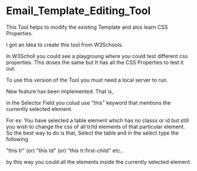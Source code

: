 # Email_Template_Editing_Tool


This Tool helps to modify the existing Template and alos learn CSS Properties.

I got an Idea to create this tool from W3Schools. 

In W3Scholl you could see a playgroung where you could test different css properties.
This doses the same but It has all the CSS Properties to test it out.

To use this version of the Tool you must need a local server to run.

New feature has been implemented. That is,

in the Selector Field you colud use "this" keyword that mentions the currently selected element.

For ex: You have selected a table element which has no classs or id but still you wish to change the css of all tr/td elements
of that particular element. So the best way to do is that,
Select the table and in the select type the following

"this tr" (or) "this td" (or) "this tr:first-child" etc..

by this way you could all the elements inside the currently selected element.